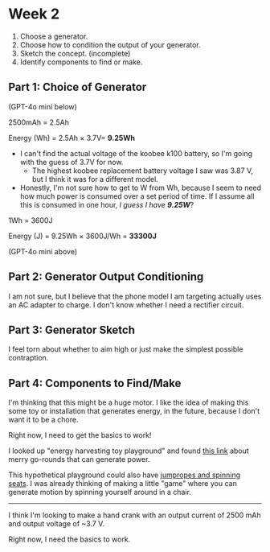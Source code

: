 # Week 2

1. Choose a generator.
2. Choose how to condition the output of your generator.
3. Sketch the concept. (incomplete)
4. Identify components to find or make.

## Part 1: Choice of Generator

(GPT-4o mini below)

2500mAh = 2.5Ah

Energy (Wh) = 2.5Ah × 3.7V= **9.25Wh**

* I can't find the actual voltage of the koobee k100 battery, so I'm going with the guess of 3.7V for now.
  * The highest koobee replacement battery voltage I saw was 3.87 V, but I think it was for a different model.
* Honestly, I'm not sure how to get to W from Wh, because I seem to need how much power is consumed over a set period of time. If I assume all this is consumed in one hour, *I guess I have **9.25W***?

1Wh = 3600J

Energy (J) = 9.25Wh × 3600J/Wh = **33300J**


(GPT-4o mini above)


## Part 2: Generator Output Conditioning

I am not sure, but I believe that the phone model I am targeting actually uses an AC adapter to charge. I don't know whether I need a rectifier circuit.


## Part 3: Generator Sketch

I feel torn about whether to aim high or just make the simplest possible contraption.

## Part 4: Components to Find/Make

I'm thinking that this might be a huge motor. I like the idea of making this some toy or installation that generates energy, in the future, because I don't want it to be a chore.

Right now, I need to get the basics to work!


I looked up "energy harvesting toy playground" and found [this link](https://our-power.co.uk/energy-generating-playgrounds-turning-fun-into-power/) about merry go-rounds that can generate power.

This hypothetical playground could also have [jumpropes and spinning seats](https://playgroundprofessionals.com/playground/playground-produces-energy). I was already thinking of making a little "game" where you can generate motion by spinning yourself around in a chair.

---

I think I'm looking to make a hand crank with an output current of 2500
    mAh and output voltage of ~3.7 V.

Right now, I need the basics to work.
